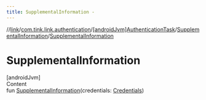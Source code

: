 ```yaml
---
title: SupplementalInformation -
---
```

//[link](../../../index.md)/[com.tink.link.authentication](../../index.md)/[[androidJvm]AuthenticationTask](../index.md)/[SupplementalInformation](index.md)/[SupplementalInformation](-supplemental-information.md)



# SupplementalInformation  
[androidJvm]  
Content  
fun [SupplementalInformation](-supplemental-information.md)(credentials: [Credentials](../../../com.tink.model.credentials/[android-jvm]-credentials/index.md))  



